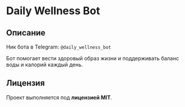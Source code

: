 # Daily Wellness Bot
## Описание
Ник бота в Telegram: `@daily_wellness_bot` <br>

Бот помогает вести здоровый образ жизни и поддерживать баланс воды и калорий каждый день.

## Лицензия
Проект выполняется под **лицензией MIT**.
